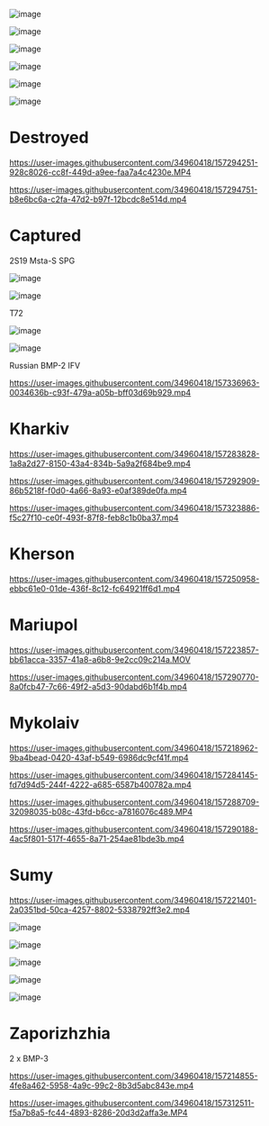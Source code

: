 ![image](https://user-images.githubusercontent.com/34960418/157251059-8839368b-8fcf-4665-873c-d8f0bf3176e8.png)

![image](https://user-images.githubusercontent.com/34960418/157252798-d79ca9cf-6a14-4353-8ef1-92396e248086.png)

![image](https://user-images.githubusercontent.com/34960418/157261327-4481893b-14ce-4929-8ef0-707e6b7bc4a0.png)

![image](https://user-images.githubusercontent.com/34960418/157284556-ab8f203a-0f45-46a9-86bd-7529935a4249.png)

![image](https://user-images.githubusercontent.com/34960418/157284612-a2cd2a60-0d4f-4b0d-a3ff-80bf90143757.png)

![image](https://user-images.githubusercontent.com/34960418/157324381-a5fbf443-21db-42be-85c4-c5a598cc1ed1.png)



# Destroyed

https://user-images.githubusercontent.com/34960418/157294251-928c8026-cc8f-449d-a9ee-faa7a4c4230e.MP4

https://user-images.githubusercontent.com/34960418/157294751-b8e6bc6a-c2fa-47d2-b97f-12bcdc8e514d.mp4





# Captured

2S19 Msta-S SPG

![image](https://user-images.githubusercontent.com/34960418/157283319-002ab71e-76f8-4ca5-8128-5bf5a1955c42.png)

![image](https://user-images.githubusercontent.com/34960418/157283350-194624be-1eed-4115-9087-ff683dc3db8f.png)


T72

![image](https://user-images.githubusercontent.com/34960418/157334017-d198325b-0131-4abf-9c3f-7711a2d8c814.png)

![image](https://user-images.githubusercontent.com/34960418/157334064-e899ab31-7df1-410e-b730-df80421bbc74.png)


Russian BMP-2 IFV

https://user-images.githubusercontent.com/34960418/157336963-0034636b-c93f-479a-a05b-bff03d69b929.mp4






# Kharkiv

https://user-images.githubusercontent.com/34960418/157283828-1a8a2d27-8150-43a4-834b-5a9a2f684be9.mp4

https://user-images.githubusercontent.com/34960418/157292909-86b5218f-f0d0-4a66-8a93-e0af389de0fa.mp4

https://user-images.githubusercontent.com/34960418/157323886-f5c27f10-ce0f-493f-87f8-feb8c1b0ba37.mp4





# Kherson

https://user-images.githubusercontent.com/34960418/157250958-ebbc61e0-01de-436f-8c12-fc64921ff6d1.mp4




# Mariupol

https://user-images.githubusercontent.com/34960418/157223857-bb61acca-3357-41a8-a6b8-9e2cc09c214a.MOV

https://user-images.githubusercontent.com/34960418/157290770-8a0fcb47-7c66-49f2-a5d3-90dabd6b1f4b.mp4




# Mykolaiv

https://user-images.githubusercontent.com/34960418/157218962-9ba4bead-0420-43af-b549-6986dc9cf41f.mp4

https://user-images.githubusercontent.com/34960418/157284145-fd7d94d5-244f-4222-a685-6587b400782a.mp4

https://user-images.githubusercontent.com/34960418/157288709-32098035-b08c-43fd-b6cc-a7816076c489.MP4

https://user-images.githubusercontent.com/34960418/157290188-4ac5f801-517f-4655-8a71-254ae81bde3b.mp4





# Sumy

https://user-images.githubusercontent.com/34960418/157221401-2a0351bd-50ca-4257-8802-5338792ff3e2.mp4

![image](https://user-images.githubusercontent.com/34960418/157252248-59919b9c-ace9-440e-9c85-7622466172bc.png)

![image](https://user-images.githubusercontent.com/34960418/157252261-b529e7f1-6221-4fc8-a6fb-a2521262b997.png)

![image](https://user-images.githubusercontent.com/34960418/157252396-c60a682a-4ef9-4904-9a1d-0f580fb843cc.png)

![image](https://user-images.githubusercontent.com/34960418/157252412-95ff1579-3ed2-4115-b5a3-89b1d7e4c2dc.png)

![image](https://user-images.githubusercontent.com/34960418/157252431-97931e5b-00b0-4cb2-b1d4-1bee5047c9d2.png)



# Zaporizhzhia

2 x BMP-3

https://user-images.githubusercontent.com/34960418/157214855-4fe8a462-5958-4a9c-99c2-8b3d5abc843e.mp4

https://user-images.githubusercontent.com/34960418/157312511-f5a7b8a5-fc44-4893-8286-20d3d2affa3e.MP4



